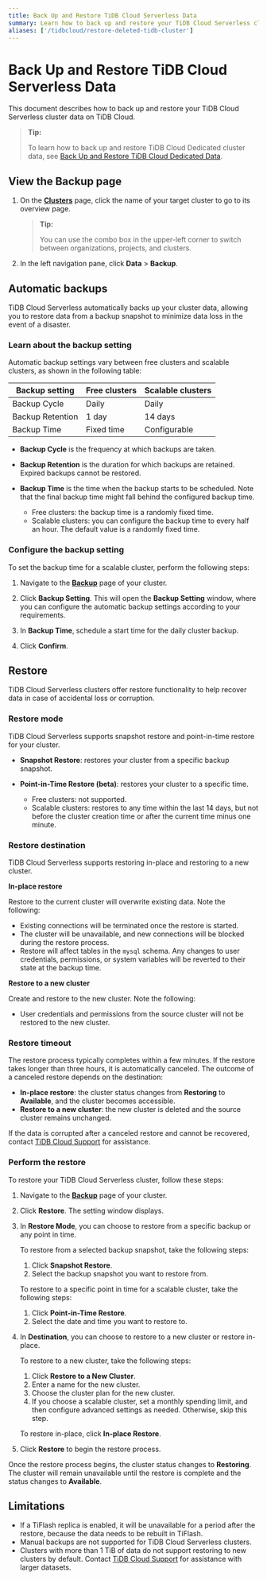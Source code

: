 ```yaml
---
title: Back Up and Restore TiDB Cloud Serverless Data
summary: Learn how to back up and restore your TiDB Cloud Serverless cluster.
aliases: ['/tidbcloud/restore-deleted-tidb-cluster']
---
```


# Back Up and Restore TiDB Cloud Serverless Data

This document describes how to back up and restore your TiDB Cloud Serverless cluster data on TiDB Cloud.

> **Tip:**
>
> To learn how to back up and restore TiDB Cloud Dedicated cluster data, see [Back Up and Restore TiDB Cloud Dedicated Data](/tidb-cloud/backup-and-restore.md).

## View the Backup page

1. On the [**Clusters**](https://tidbcloud.com/project/clusters) page, click the name of your target cluster to go to its overview page.

    > **Tip:**
    >
    > You can use the combo box in the upper-left corner to switch between organizations, projects, and clusters.

2. In the left navigation pane, click **Data** > **Backup**.

## Automatic backups

TiDB Cloud Serverless automatically backs up your cluster data, allowing you to restore data from a backup snapshot to minimize data loss in the event of a disaster.

### Learn about the backup setting

Automatic backup settings vary between free clusters and scalable clusters, as shown in the following table:

| Backup setting   | Free clusters | Scalable clusters |
|------------------|--------------|------------------|
| Backup Cycle     | Daily        | Daily            |
| Backup Retention | 1 day        | 14 days          |
| Backup Time      | Fixed time   | Configurable     |

- **Backup Cycle** is the frequency at which backups are taken.

- **Backup Retention** is the duration for which backups are retained. Expired backups cannot be restored.
   
- **Backup Time** is the time when the backup starts to be scheduled. Note that the final backup time might fall behind the configured backup time.
   
    - Free clusters: the backup time is a randomly fixed time.
    - Scalable clusters: you can configure the backup time to every half an hour. The default value is a randomly fixed time.

### Configure the backup setting

To set the backup time for a scalable cluster, perform the following steps:

1. Navigate to the [**Backup**](#view-the-backup-page) page of your cluster.

2. Click **Backup Setting**. This will open the **Backup Setting** window, where you can configure the automatic backup settings according to your requirements.

3. In **Backup Time**, schedule a start time for the daily cluster backup.

4. Click **Confirm**.

## Restore

TiDB Cloud Serverless clusters offer restore functionality to help recover data in case of accidental loss or corruption.

### Restore mode

TiDB Cloud Serverless supports snapshot restore and point-in-time restore for your cluster.

- **Snapshot Restore**: restores your cluster from a specific backup snapshot.

- **Point-in-Time Restore (beta)**: restores your cluster to a specific time.

    - Free clusters: not supported.
    - Scalable clusters: restores to any time within the last 14 days, but not before the cluster creation time or after the current time minus one minute.

### Restore destination

TiDB Cloud Serverless supports restoring in-place and restoring to a new cluster.

**In-place restore**

Restore to the current cluster will overwrite existing data. Note the following:

- Existing connections will be terminated once the restore is started.
- The cluster will be unavailable, and new connections will be blocked during the restore process.
- Restore will affect tables in the `mysql` schema. Any changes to user credentials, permissions, or system variables will be reverted to their state at the backup time.

**Restore to a new cluster**

Create and restore to the new cluster. Note the following:

- User credentials and permissions from the source cluster will not be restored to the new cluster.

### Restore timeout

The restore process typically completes within a few minutes. If the restore takes longer than three hours, it is automatically canceled. The outcome of a canceled restore depends on the destination:

- **In-place restore**: the cluster status changes from **Restoring** to **Available**, and the cluster becomes accessible.
- **Restore to a new cluster**: the new cluster is deleted and the source cluster remains unchanged.

If the data is corrupted after a canceled restore and cannot be recovered, contact [TiDB Cloud Support](/tidb-cloud/tidb-cloud-support.md) for assistance.

### Perform the restore

To restore your TiDB Cloud Serverless cluster, follow these steps:

1. Navigate to the [**Backup**](#view-the-backup-page) page of your cluster.

2. Click **Restore**. The setting window displays.

3. In **Restore Mode**, you can choose to restore from a specific backup or any point in time.

    <SimpleTab>
    <div label="Snapshot Restore">

    To restore from a selected backup snapshot, take the following steps:

    1. Click **Snapshot Restore**.
    2. Select the backup snapshot you want to restore from.

    </div>
    <div label="Point-in-Time Restore">

    To restore to a specific point in time for a scalable cluster, take the following steps:

    1. Click **Point-in-Time Restore**.
    2. Select the date and time you want to restore to.

    </div>
    </SimpleTab>

4. In **Destination**, you can choose to restore to a new cluster or restore in-place.

    <SimpleTab>
    <div label="Restore to a new cluster">

    To restore to a new cluster, take the following steps:

    1. Click **Restore to a New Cluster**.
    2. Enter a name for the new cluster.
    3. Choose the cluster plan for the new cluster.
    4. If you choose a scalable cluster, set a monthly spending limit, and then configure advanced settings as needed. Otherwise, skip this step.

    </div>
    <div label="Restore in-place">

    To restore in-place, click **In-place Restore**.

    </div>
    </SimpleTab>

5. Click **Restore** to begin the restore process.

Once the restore process begins, the cluster status changes to **Restoring**. The cluster will remain unavailable until the restore is complete and the status changes to **Available**.

## Limitations

- If a TiFlash replica is enabled, it will be unavailable for a period after the restore, because the data needs to be rebuilt in TiFlash.
- Manual backups are not supported for TiDB Cloud Serverless clusters.
- Clusters with more than 1 TiB of data do not support restoring to new clusters by default. Contact [TiDB Cloud Support](/tidb-cloud/tidb-cloud-support.md) for assistance with larger datasets.
